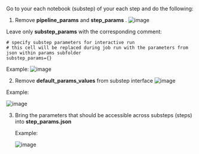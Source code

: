 Go to your each notebook (substep) of your each step and do the following:

1. Remove **pipeline_params** and **step_params** . 
![image](https://github.com/4-DS/sinara/assets/71835176/f0410cfc-30df-407a-b0f1-8f5c92c12c0e)

Leave only **substep_params** with the corresponding comment:

```
# specify substep parameters for interactive run
# this cell will be replaced during job run with the parameters from json within params subfolder
substep_params={}
```

Example:
![image](https://github.com/4-DS/sinara/assets/71835176/94384f05-f924-4db0-95b5-c5dca3e222c2)



2. Remove **default_params_values** from substep interface
![image](https://github.com/4-DS/sinara/assets/71835176/5a195fed-56bb-41a2-96c1-ac7a4c1e31fc)

Example:

![image](https://github.com/4-DS/sinara/assets/71835176/a328361e-45d6-4db1-b767-cdc0269c2cf8)

3. Bring the parameters that should be accessible across substeps (steps) into **step_params.json**

   Example:

   ![image](https://github.com/4-DS/sinara/assets/71835176/5ea1b0d3-7b79-48e9-ae04-7c8013acafd7)
